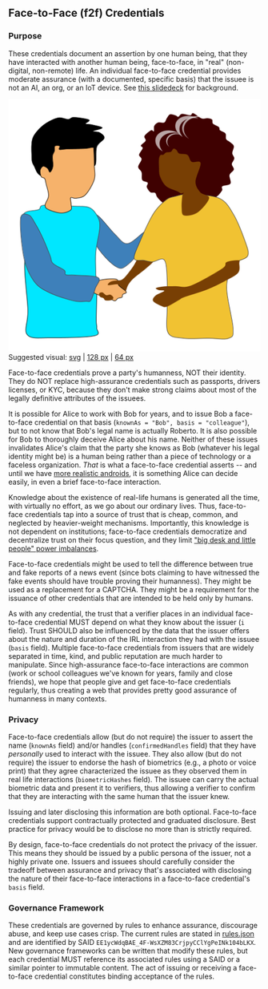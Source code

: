 ## Face-to-Face (f2f) Credentials

### Purpose

These credentials document an assertion by one human being, that they have interacted with another human being, face-to-face, in "real" (non-digital, non-remote) life. An individual face-to-face credential provides moderate assurance (with a documented, specific basis) that the issuee is not an AI, an org, or an IoT device. See [this slidedeck](https://docs.google.com/presentation/d/17_QEAt5SIBOrKbZdkPW0K8XYNGyA4Fn8Tg-h0kvJTCE/edit?usp=sharing) for background.

![suggested face-to-face visual](visual.png)
Suggested visual: [svg](face-to-face-visual.svg) | [128 px](face-to-face-visual-128.png) | [64 px](face-to-face-visual-64.png)

Face-to-face credentials prove a party's humanness, NOT their identity. They do NOT replace high-assurance credentials such as passports, drivers licenses, or KYC, because they don't make strong claims about most of the legally definitive attributes of the issuees.

It is possible for Alice to work with Bob for years, and to issue Bob a face-to-face credential on that basis (`knownAs = "Bob", basis = "colleague"`), but to not know that Bob's legal name is actually Roberto. It is also possible for Bob to thoroughly deceive Alice about his name. Neither of these issues invalidates Alice's claim that the party she knows as Bob (whatever his legal identity might be) is a human being rather than a piece of technology or a faceless organization. *That* is what a face-to-face credential asserts -- and until we have [more realistic androids](https://futuretechenthusiast.com/10-most-realistic-humanoid-robots/), it is something Alice can decide easily, in even a brief face-to-face interaction.

Knowledge about the existence of real-life humans is generated all the time, with virtually no effort, as we go about our ordinary lives. Thus, face-to-face credentials tap into a source of trust that is cheap, common, and neglected by heavier-weight mechanisms. Importantly, this knowledge is not dependent on institutions; face-to-face credentials democratize and decentralize trust on their focus question, and they limit ["big desk and little people" power imbalances](https://medium.com/@daniel-hardman/big-desks-and-little-people-e1b1b9e92d79). 

Face-to-face credentials might be used to tell the difference between true and fake reports of a news event (since bots claiming to have witnessed the fake events should have trouble proving their humanness). They might be used as a replacement for a CAPTCHA. They might be a requirement for the issuance of other credentials that are intended to be held only by humans.

As with any credential, the trust that a verifier places in an individual face-to-face credential MUST depend on what they know about the issuer (`i` field). Trust SHOULD also be influenced by the data that the issuer offers about the nature and duration of the IRL interaction they had with the issuee (`basis` field). Multiple face-to-face credentials from issuers that are widely separated in time, kind, and public reputation are much harder to manipulate. Since high-assurance face-to-face interactions are common (work or school colleagues we've known for years, family and close friends), we hope that people give and get face-to-face credentials regularly, thus creating a web that provides pretty good assurance of humanness in many contexts.

### Privacy

Face-to-face credentials allow (but do not require) the issuer to assert the name (`knownAs` field) and/or handles (`confirmedHandles` field) that they have *personally* used to interact with the issuee. They also allow (but do not require) the issuer to endorse the hash of biometrics (e.g., a photo or voice print) that they agree characterized the issuee as they observed them in real life interactions (`biometricHashes` field). The issuee can carry the actual biometric data and present it to verifiers, thus allowing a verifier to confirm that they are interacting with the same human that the issuer knew.

Issuing and later disclosing this information are both optional. Face-to-face credentials support contractually protected and graduated disclosure. Best practice for privacy would be to disclose no more than is strictly required.

By design, face-to-face credentials do not protect the privacy of the issuer. This means they should be issued by a public persona of the issuer, not a highly private one. Issuers and issuees should carefully consider the tradeoff between assurance and privacy that's associated with disclosing the nature of their face-to-face interactions in a face-to-face credential's `basis` field.

### Governance Framework

These credentials are governed by rules to enhance assurance, discourage abuse, and keep use cases crisp. The current rules are stated in [rules.json](rules.json) and are identified by SAID `EE1ycWdqBAE_4F-WsXZM83CrjpyCClYgPeINk104bLKX`. New governance frameworks can be written that modify these rules, but each credential MUST reference its associated rules using a SAID or a similar pointer to immutable content. The act of issuing or receiving a face-to-face credential constitutes binding acceptance of the rules.

